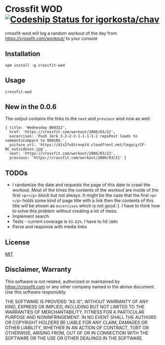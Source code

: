 # Crossfit WOD [ ![Codeship Status for igorkosta/chav](https://codeship.com/projects/e4c649c0-7bf8-0134-665c-26a347271668/status?branch=master)](https://codeship.com/projects/180908)
crossfit-wod will log a random workout of the day from https://crossfit.com/workout/ to your console

## Installation

```
npm install -g crossfit-wod
```

## Usage

```
crossfit-wod
```

## New in the 0.0.6
The output contains the links to the `next` and `previous` wod now as well:

```
{ title: 'Wednesday 060322',
  href: 'https://crossfit.com/workout/2006/03/22',
  excercises: 'Push Jerk 3-2-2-2-1-1-1-1-1 repsPost loads to commentsCompare to 060105.',
  picture_url: 'https://d1s2fu91rxnpt4.cloudfront.net/legacy/CF-NC_outsidesos.jpg',
  next: 'https://crossfit.com/workout/2006/03/23',
  previous: 'https://crossfit.com/workout/2006/03/21' }
```

## TODOs
- I randomize the date and requests the page of this date to crawl the workout. Most of the times the contents of the workout are inside of the first `<p></p>` block but not always. It might be the case that the first `<p></p>` holds some kind of page title with a link then the contents of this title will be shown as `excercises` which is not good :). I have to think how to solve this problem without creating a lot of mess.
- Implement search
- Tests - current coverage is `93.62%`. I have to hit `100%`
- Parse and response with media links


## License

[MIT](https://opensource.org/licenses/MIT)

## Disclaimer, Warranty

This software is not related, authorized or maintained by https://crossfit.com or any other company named in the above document. Use this software responsibly.

THE SOFTWARE IS PROVIDED "AS IS", WITHOUT WARRANTY OF ANY KIND, EXPRESS OR IMPLIED, INCLUDING BUT NOT LIMITED TO THE WARRANTIES OF MERCHANTABILITY, FITNESS FOR A PARTICULAR PURPOSE AND NONINFRINGEMENT. IN NO EVENT SHALL THE AUTHORS OR COPYRIGHT HOLDERS BE LIABLE FOR ANY CLAIM, DAMAGES OR OTHER LIABILITY, WHETHER IN AN ACTION OF CONTRACT, TORT OR OTHERWISE, ARISING FROM, OUT OF OR IN CONNECTION WITH THE SOFTWARE OR THE USE OR OTHER DEALINGS IN THE SOFTWARE.

